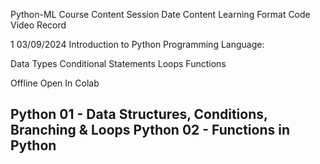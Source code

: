 Python-ML
Course Content Session Date Content Learning Format Code Video Record

1 03/09/2024 Introduction to Python Programming Language:

Data Types Conditional Statements Loops Functions

Offline Open In Colab

Python 01 - Data Structures, Conditions, Branching & Loops Python 02 - Functions in Python
------------------------------------------------------------------------------------------
